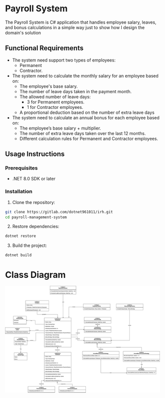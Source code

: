 # Payroll System

The Payroll System is C# application that handles employee salary, leaves, and bonus calculations in a simple way just to show how I design the domain's solution

## Functional Requirements
- The system need support two types of employees:
  - Permanent
  - Contractor.
- The system need to calculate the monthly salary for an employee based on:
  - The employee's base salary.
  - The number of leave days taken in the payment month.
  - The allowed number of leave days:
    - 3 for Permanent employees.
    - 1 for Contractor employees.
  - A proportional deduction based on the number of extra leave days
- The system need to calculate an annual bonus for each employee based on:
  - The employee’s base salary + multiplier.
  - The number of extra leave days taken over the last 12 months.
  - Different calculation rules for Permanent and Contractor employees.  

## Usage Instructions
### Prerequisites
- .NET 8.0 SDK or later

### Installation

1. Clone the repository:
```bash
git clone https://gitlab.com/dotnet961011/irh.git
cd payroll-management-system
```

2. Restore dependencies:
```bash
dotnet restore
```

3. Build the project:
```bash
dotnet build
```

# Class Diagram
![img.png](img.png)
